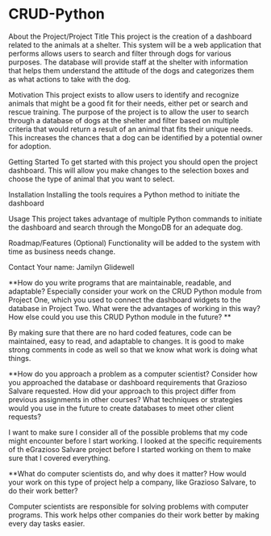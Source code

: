 # CRUD-Python


About the Project/Project Title
This project is the creation of a dashboard related to the animals at a shelter.  This system will be a web application that performs allows users to search and filter through dogs for various purposes.  The database will provide staff at the shelter with information that helps them understand the attitude of the dogs and categorizes them as what actions to take with the dog.

Motivation
This project exists to allow users to identify and recognize animals that might be a good fit for their needs, either pet or search and rescue training.  The purpose of the project is to allow the user to search through a database of dogs at the shelter and filter based on multiple criteria that would return a result of an animal that fits their unique needs.  This increases the chances that a dog can be identified by a potential owner for adoption.

Getting Started
To get started with this project you should open the project dashboard.  This will allow you make changes to the selection boxes and choose the type of animal that you want to select.


Installation
Installing the tools requires a Python method to initiate the dashboard

Usage
This project takes advantage of multiple Python commands to initiate the dashboard and search through the MongoDB for an adequate dog.  

Roadmap/Features (Optional)
Functionality will be added to the system with time as business needs change.

Contact
Your name:  Jamilyn Glidewell

**How do you write programs that are maintainable, readable, and adaptable? Especially consider your work on the CRUD Python module from Project One, which you used to connect the 
dashboard widgets to the database in Project Two. What were the advantages of working in this way? How else could you use this CRUD Python module in the future?
**

By making sure that there are no hard coded features, code can be maintained, easy to read, and adaptable to changes.  It is good to make strong comments in code as well so that
we know what work is doing what things.

**How do you approach a problem as a computer scientist? Consider how you approached the database or dashboard requirements that Grazioso Salvare requested. How did your 
approach to this project differ from previous assignments in other courses? What techniques or strategies would you use in the future to create databases to meet other client 
requests?

I want to make sure I consider all of the possible problems that my code might encounter before I start working.  I looked at the specific requirements of th eGrazioso Salvare 
project before I started working on them to make sure that I covered everything.

**What do computer scientists do, and why does it matter? How would your work on this type of project help a company, like Grazioso Salvare, to do their work better?

Computer scientists are responsible for solving problems with computer programs.  This work helps other companies do their work better by making every day tasks easier.
